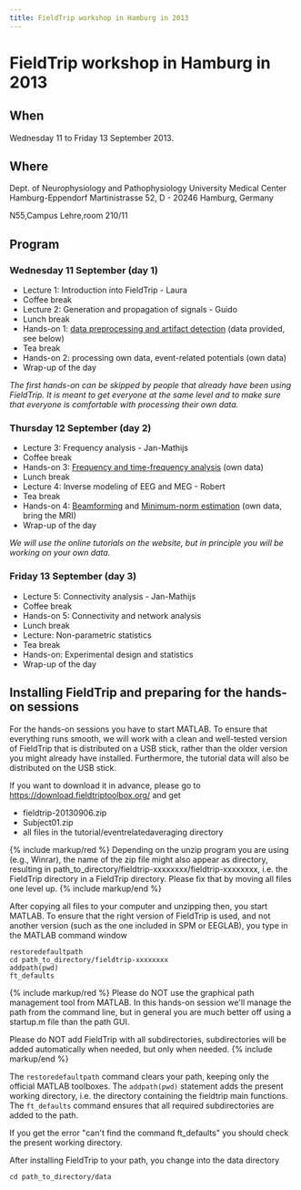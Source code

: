 ```yaml
---
title: FieldTrip workshop in Hamburg in 2013
---
```


# FieldTrip workshop in Hamburg in 2013

## When

Wednesday 11 to Friday 13 September 2013.

## Where

Dept. of Neurophysiology and Pathophysiology
University Medical Center Hamburg-Eppendorf
Martinistrasse 52, D - 20246 Hamburg, Germany

N55,Campus Lehre,room 210/11

## Program

### Wednesday 11 September (day 1)

- Lecture 1: Introduction into FieldTrip - Laura
- Coffee break
- Lecture 2: Generation and propagation of signals - Guido
- Lunch break
- Hands-on 1: [data preprocessing and artifact detection](/tutorial/sensor/eventrelatedaveraging) (data provided, see below)
- Tea break
- Hands-on 2: processing own data, event-related potentials (own data)
- Wrap-up of the day

_The first hands-on can be skipped by people that already have been using FieldTrip. It is meant to get everyone at the same level and to make sure that everyone is comfortable with processing their own data._

### Thursday 12 September (day 2)

- Lecture 3: Frequency analysis - Jan-Mathijs
- Coffee break
- Hands-on 3: [Frequency and time-frequency analysis](/tutorial/sensor/timefrequencyanalysis) (own data)
- Lunch break
- Lecture 4: Inverse modeling of EEG and MEG - Robert
- Tea break
- Hands-on 4: [Beamforming](/tutorial/source/beamformer) and [Minimum-norm estimation](/tutorial/source/minimumnormestimate) (own data, bring the MRI)
- Wrap-up of the day

_We will use the online tutorials on the website, but in principle you will be working on your own data._

### Friday 13 September (day 3)

- Lecture 5: Connectivity analysis - Jan-Mathijs
- Coffee break
- Hands-on 5: Connectivity and network analysis
- Lunch break
- Lecture: Non-parametric statistics
- Tea break
- Hands-on: Experimental design and statistics
- Wrap-up of the day

## Installing FieldTrip and preparing for the hands-on sessions

For the hands-on sessions you have to start MATLAB. To ensure that
everything runs smooth, we will work with a clean and well-tested
version of FieldTrip that is distributed on a USB stick, rather than the older version you might already have installed. Furthermore, the tutorial data will also be distributed on the USB stick.

If you want to download it in advance, please go to <https://download.fieldtriptoolbox.org/> and get

- fieldtrip-20130906.zip
- Subject01.zip
- all files in the tutorial/eventrelatedaveraging directory

{% include markup/red %}
Depending on the unzip program you are using (e.g., Winrar), the name of the zip file might also appear as directory, resulting in path_to_directory/fieldtrip-xxxxxxxx/fieldtrip-xxxxxxxx, i.e. the FieldTrip directory in a FieldTrip directory. Please fix that by moving all files one level up.
{% include markup/end %}

After copying all files to your computer and unzipping then, you start MATLAB. To ensure that the right version of FieldTrip is used, and not another version (such as the one included in SPM or EEGLAB), you type in the MATLAB command window

    restoredefaultpath
    cd path_to_directory/fieldtrip-xxxxxxxx
    addpath(pwd)
    ft_defaults

{% include markup/red %}
Please do NOT use the graphical path management tool from MATLAB. In this hands-on session we'll manage the path from the command line, but in general you are much better off using a startup.m file than the path GUI.

Please do NOT add FieldTrip with all subdirectories, subdirectories will be added automatically when needed, but only when needed.
{% include markup/end %}

The `restoredefaultpath` command clears your path, keeping only the
official MATLAB toolboxes. The `addpath(pwd)` statement adds the
present working directory, i.e. the directory containing the fieldtrip
main functions. The `ft_defaults` command ensures that all required
subdirectories are added to the path.

If you get the error "can't find the command ft_defaults" you should check the present working directory.

After installing FieldTrip to your path, you change into the data directory

    cd path_to_directory/data
